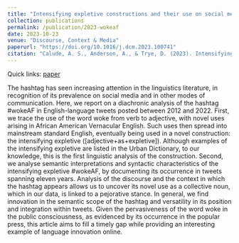 ```yaml
---
title: "Intensifying expletive constructions and their use on social media: Innovative functions of the hashtag #wokeAF in English tweets"
collection: publications
permalink: /publication/2023-wokeaf
date: 2023-10-23
venue: "Discourse, Context & Media"
paperurl: "https://doi.org/10.1016/j.dcm.2023.100741"
citation: "Calude, A. S., Anderson, A., & Trye, D. (2023). Intensifying expletive constructions and their use on social media: Innovative functions of the hashtag #wokeAF in English tweets. <i>Discourse, Context & Media</i>, <i>56</i>."
---
```


Quick links: [paper](https://doi.org/10.1016/j.dcm.2023.100741)

The hashtag has seen increasing attention in the linguistics literature, in recognition of its prevalence on social media and in other modes of communication. Here, we report on a diachronic analysis of the hashtag #wokeAF in English-language tweets posted between 2012 and 2022. First, we trace the use of the word woke from verb to adjective, with novel uses arising in African American Vernacular English. Such uses then spread into mainstream standard English, eventually being used in a novel construction: the intensifying expletive ([adjective+as+expletive]). Although examples of the intensifying expletive are listed in the Urban Dictionary, to our knowledge, this is the first linguistic analysis of the construction. Second, we analyse semantic interpretations and syntactic characteristics of the intensifying expletive #wokeAF, by documenting its occurrence in tweets spanning eleven years. Analysis of the discourse and the context in which the hashtag appears allows us to uncover its novel use as a collective noun, which in our data, is linked to a pejorative stance. In general, we find innovation in the semantic scope of the hashtag and versatility in its position and integration within tweets. Given the pervasiveness of the word woke in the public consciousness, as evidenced by its occurrence in the popular press, this article aims to fill a timely gap while providing an interesting example of language innovation online.
